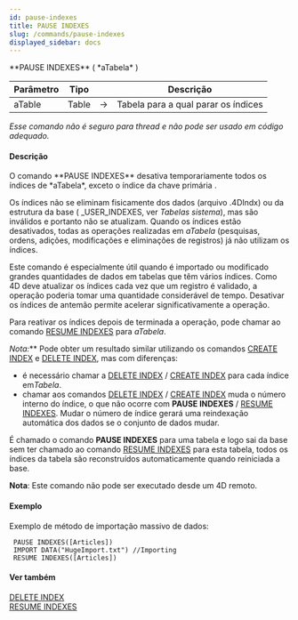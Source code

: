 ```yaml
---
id: pause-indexes
title: PAUSE INDEXES
slug: /commands/pause-indexes
displayed_sidebar: docs
---
```


<!--REF #_command_.PAUSE INDEXES.Syntax-->**PAUSE INDEXES** ( *aTabela* )<!-- END REF-->
<!--REF #_command_.PAUSE INDEXES.Params-->
| Parâmetro | Tipo |  | Descrição |
| --- | --- | --- | --- |
| aTable | Table | &#8594;  | Tabela para a qual parar os índices |

<!-- END REF-->

*Esse comando não é seguro para thread e não pode ser usado em código adequado.*


#### Descrição 

<!--REF #_command_.PAUSE INDEXES.Summary-->O comando **PAUSE INDEXES**  desativa temporariamente todos os índices de *aTabela*, exceto o índice da chave primária .<!-- END REF-->  
  
Os índices não se eliminam fisicamente dos dados (arquivo .4DIndx) ou da estrutura da base ( \_USER\_INDEXES, ver *Tabelas sistema*), mas são inválidos e portanto não se atualizam. Quando os índices estão desativados, todas as operações realizadas em *aTabela* (pesquisas, ordens, adições, modificações e eliminações de registros) já não utilizam os índices.  
  
Este comando é especialmente útil quando é importado ou modificado grandes quantidades de dados em tabelas que têm vários índices. Como 4D deve atualizar os índices cada vez que um registro é validado, a operação poderia tomar uma quantidade considerável de tempo. Desativar os índices de antemão permite acelerar significativamente a operação.  
  
Para reativar os índices depois de terminada a operação, pode chamar ao comando [RESUME INDEXES](resume-indexes.md) para *aTabela*.  
  
**Nota*:*** Pode obter um resultado similar utilizando os comandos [CREATE INDEX](create-index.md) e [DELETE INDEX](delete-index.md), mas com diferenças:

* é necessário chamar a [DELETE INDEX](delete-index.md) / [CREATE INDEX](create-index.md) para cada índice em*Tabela*.
* chamar aos comandos [DELETE INDEX](delete-index.md) / [CREATE INDEX](create-index.md) muda o número interno do índice, o que não ocorre com **PAUSE INDEXES** / [RESUME INDEXES](resume-indexes.md). Mudar o número de índice gerará uma reindexação automática dos dados se o conjunto de dados mudar.

  
É chamado o comando **PAUSE INDEXES** para uma tabela e logo sai da base sem ter chamado ao comando [RESUME INDEXES](resume-indexes.md) para esta tabela, todos os índices da tabela são reconstruídos automaticamente quando reiniciada a base.  
  
**Nota**: Este comando não pode ser executado desde um 4D remoto.

#### Exemplo 

Exemplo de método de importação massivo de dados:

```4d
 PAUSE INDEXES([Articles])
 IMPORT DATA("HugeImport.txt") //Importing
 RESUME INDEXES([Articles])
```

#### Ver também 

[DELETE INDEX](delete-index.md)  
[RESUME INDEXES](resume-indexes.md)  
